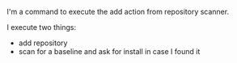 I'm a command to execute the add action from repository scanner. 

I execute two things: 
- add repository
- scan for a baseline and ask for install in case I found it